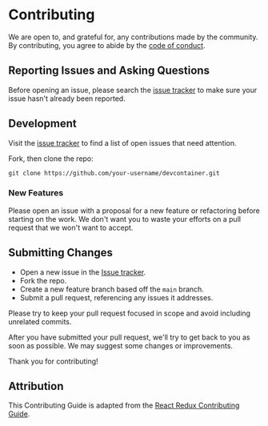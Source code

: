 # Contributing

We are open to, and grateful for, any contributions made by the community. By
contributing, you agree to abide by the
[code of conduct](https://github.com/sequeljs/devcontainer/blob/main/CODE_OF_CONDUCT.md).

## Reporting Issues and Asking Questions

Before opening an issue, please search the
[issue tracker](https://github.com/sequeljs/devcontainer/issues) to make sure
your issue hasn't already been reported.

## Development

Visit the [issue tracker](https://github.com/sequeljs/devcontainer/issues) to
find a list of open issues that need attention.

Fork, then clone the repo:

```shell
git clone https://github.com/your-username/devcontainer.git
```

### New Features

Please open an issue with a proposal for a new feature or refactoring before
starting on the work. We don't want you to waste your efforts on a pull request
that we won't want to accept.

## Submitting Changes

- Open a new issue in the
  [Issue tracker](https://github.com/sequeljs/devcontainer/issues).
- Fork the repo.
- Create a new feature branch based off the `main` branch.
- Submit a pull request, referencing any issues it addresses.

Please try to keep your pull request focused in scope and avoid including
unrelated commits.

After you have submitted your pull request, we'll try to get back to you as soon
as possible. We may suggest some changes or improvements.

Thank you for contributing!

## Attribution

This Contributing Guide is adapted from the
[React Redux Contributing Guide](https://github.com/reduxjs/react-redux/blob/main/CONTRIBUTING.md).
